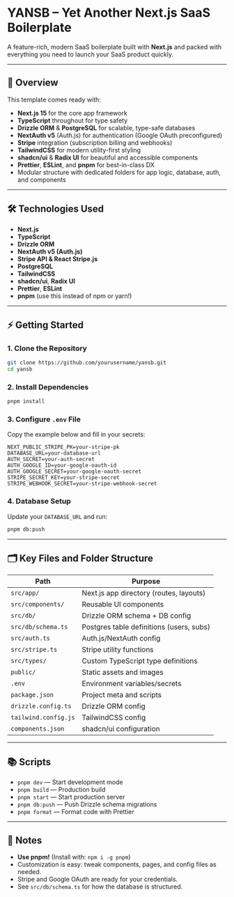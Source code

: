 # YANSB – Yet Another Next.js SaaS Boilerplate

A feature-rich, modern SaaS boilerplate built with **Next.js** and packed with everything you need to launch your SaaS product quickly.

***

## 🚀 Overview

This template comes ready with:

- **Next.js 15** for the core app framework
- **TypeScript** throughout for type safety
- **Drizzle ORM** & **PostgreSQL** for scalable, type-safe databases
- **NextAuth v5** (Auth.js) for authentication (Google OAuth preconfigured)
- **Stripe** integration (subscription billing and webhooks)
- **TailwindCSS** for modern utility-first styling
- **shadcn/ui** & **Radix UI** for beautiful and accessible components
- **Prettier**, **ESLint**, and **pnpm** for best-in-class DX
- Modular structure with dedicated folders for app logic, database, auth, and components

***

## 🛠️ Technologies Used

- **Next.js**
- **TypeScript**
- **Drizzle ORM**
- **NextAuth v5 (Auth.js)**
- **Stripe API & React Stripe.js**
- **PostgreSQL**
- **TailwindCSS**
- **shadcn/ui**, **Radix UI**
- **Prettier**, **ESLint**
- **pnpm** (use this instead of npm or yarn!)

***

## ⚡ Getting Started

### 1. Clone the Repository

```bash
git clone https://github.com/yourusername/yansb.git
cd yansb
```

### 2. Install Dependencies

```bash
pnpm install
```

### 3. Configure `.env` File

Copy the example below and fill in your secrets:

```env
NEXT_PUBLIC_STRIPE_PK=your-stripe-pk
DATABASE_URL=your-database-url
AUTH_SECRET=your-auth-secret
AUTH_GOOGLE_ID=your-google-oauth-id
AUTH_GOOGLE_SECRET=your-google-oauth-secret
STRIPE_SECRET_KEY=your-stripe-secret
STRIPE_WEBHOOK_SECRET=your-stripe-webhook-secret
```

### 4. Database Setup

Update your `DATABASE_URL` and run:

```bash
pnpm db:push
```

***

## 🗂️ Key Files and Folder Structure

| Path                            | Purpose                                 |
|----------------------------------|-----------------------------------------|
| `src/app/`                      | Next.js app directory (routes, layouts) |
| `src/components/`               | Reusable UI components                  |
| `src/db/`                       | Drizzle ORM schema + DB config          |
| `src/db/schema.ts`              | Postgres table definitions (users, subs)|
| `src/auth.ts`                   | Auth.js/NextAuth config                 |
| `src/stripe.ts`                 | Stripe utility functions                |
| `src/types/`                    | Custom TypeScript type definitions      |
| `public/`                       | Static assets and images                |
| `.env`                          | Environment variables/secrets           |
| `package.json`                  | Project meta and scripts                |
| `drizzle.config.ts`             | Drizzle ORM config                      |
| `tailwind.config.js`            | TailwindCSS config                      |
| `components.json`               | shadcn/ui configuration                 |

***

## 📚 Scripts

- `pnpm dev` — Start development mode
- `pnpm build` — Production build
- `pnpm start` — Start production server
- `pnpm db:push` — Push Drizzle schema migrations
- `pnpm format` — Format code with Prettier

***

## 📝 Notes

- **Use pnpm!** (Install with: `npm i -g pnpm`)
- Customization is easy: tweak components, pages, and config files as needed.
- Stripe and Google OAuth are ready for your credentials.
- See `src/db/schema.ts` for how the database is structured.
